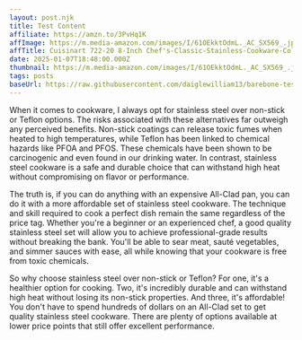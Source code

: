 ```yaml
---
layout: post.njk
title: Test Content
affiliate: https://amzn.to/3PvHq1K
affImage: https://m.media-amazon.com/images/I/61OEkktOdmL._AC_SX569_.jpg
affTitle: Cuisinart 722-20 8-Inch Chef's-Classic-Stainless-Cookware-Collection, 8", Open Skillet 
date: 2025-01-07T18:48:00.000Z
thumbnail: https://m.media-amazon.com/images/I/61OEkktOdmL._AC_SX569_.jpg
tags: posts
baseUrl: https://raw.githubusercontent.com/daiglewilliam13/barebone-test-1/refs/heads/main
---
```

When it comes to cookware, I always opt for stainless steel over non-stick or Teflon options. The risks associated with these alternatives far outweigh any perceived benefits. Non-stick coatings can release toxic fumes when heated to high temperatures, while Teflon has been linked to chemical hazards like PFOA and PFOS. These chemicals have been shown to be carcinogenic and even found in our drinking water. In contrast, stainless steel cookware is a safe and durable choice that can withstand high heat without compromising on flavor or performance.

The truth is, if you can do anything with an expensive All-Clad pan, you can do it with a more affordable set of stainless steel cookware. The technique and skill required to cook a perfect dish remain the same regardless of the price tag. Whether you're a beginner or an experienced chef, a good quality stainless steel set will allow you to achieve professional-grade results without breaking the bank. You'll be able to sear meat, sauté vegetables, and simmer sauces with ease, all while knowing that your cookware is free from toxic chemicals.

So why choose stainless steel over non-stick or Teflon? For one, it's a healthier option for cooking. Two, it's incredibly durable and can withstand high heat without losing its non-stick properties. And three, it's affordable! You don't have to spend hundreds of dollars on an All-Clad set to get quality stainless steel cookware. There are plenty of options available at lower price points that still offer excellent performance.
